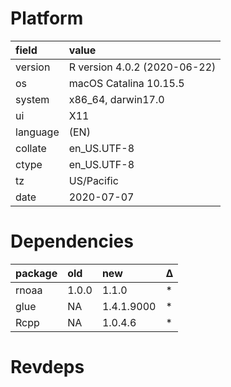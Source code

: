 # Platform

|field    |value                        |
|:--------|:----------------------------|
|version  |R version 4.0.2 (2020-06-22) |
|os       |macOS Catalina 10.15.5       |
|system   |x86_64, darwin17.0           |
|ui       |X11                          |
|language |(EN)                         |
|collate  |en_US.UTF-8                  |
|ctype    |en_US.UTF-8                  |
|tz       |US/Pacific                   |
|date     |2020-07-07                   |

# Dependencies

|package |old   |new        |Δ  |
|:-------|:-----|:----------|:--|
|rnoaa   |1.0.0 |1.1.0      |*  |
|glue    |NA    |1.4.1.9000 |*  |
|Rcpp    |NA    |1.0.4.6    |*  |

# Revdeps

